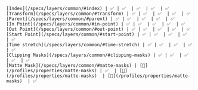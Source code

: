     [Index](/specs/layers/common/#index) | ✅ | ✅  | ✅  | ✅  | ✅ 
    [Transform](/specs/layers/common/#transform) | ✅ | ✅  | ✅  | ✅  | ✅ 
    [Parent](/specs/layers/common/#parent) | ✅ | ✅  | ✅  | ✅  | ✅ 
    [In Point](/specs/layers/common/#in-point) | ✅ | ✅  | ✅  | ✅  | ✅ 
    [Out Point](/specs/layers/common/#out-point) | ✅ | ✅  | ✅  | ✅  | ✅ 
    [Start Point](/specs/layers/common/#start-point) | ✅ | ✅  | ✅  | ✅  | ✅ 
    [Time stretch](/specs/layers/common/#time-stretch) | ✅ | ✅  | ✅  | ✅  | ✅ 
    [Clipping Masks](/specs/layers/common/#clipping-masks) | ✅ | ✅  | ✅  | ✅  | ✅ 
    [Matte Mask](/specs/layers/common/#matte-masks) | [🔗](/profiles/properties/matte-masks) | ✅  | [🔗](/profiles/properties/matte-masks)  | [🔗](/profiles/properties/matte-masks)  | ✅ 